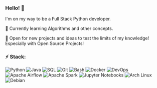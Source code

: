 ### Hello! 👋
I'm on my way to be a Full Stack Python developer.

🔭 Currently learning Algorithms and other concepts.

👯 Open for new projects and ideas to test the limits of my knowledge! Especially with Open Source Projects!

### ⚡ Stack:
![Python](https://img.shields.io/badge/Python-blue?logo=python&logoColor=white)
![Java](https://img.shields.io/badge/Java-orange?logo=java&logoColor=white)
![SQL](https://img.shields.io/badge/SQL-yellow?logo=sql&logoColor=white)
![Git](https://img.shields.io/badge/Git-orange?logo=git&logoColor=white)
![Bash](https://img.shields.io/badge/Bash-blue?logo=gnu-bash&logoColor=white)
![Docker](https://img.shields.io/badge/Docker-blue?logo=docker&logoColor=white)
![DevOps](https://img.shields.io/badge/DevOps-black?logo=dev.to)
![Apache Airflow](https://img.shields.io/badge/Apache%20Airflow-green?logo=apache-airflow&logoColor=white)
![Apache Spark](https://img.shields.io/badge/Apache%20Spark-yellow?logo=apache-spark&logoColor=white)
![Jupyter Notebooks](https://img.shields.io/badge/Jupyter-Notebooks-orange?logo=jupyter&logoColor=white)
![Arch Linux](https://img.shields.io/badge/Arch%20Linux-blue?logo=arch-linux&logoColor=white)
![Debian](https://img.shields.io/badge/Debian-red?logo=debian&logoColor=white)

<!--
**ahskur/ahskur** is a ✨ _special_ ✨ repository because its `README.md` (this file) appears on your GitHub profile.

Here are some ideas to get you started:

- 🔭 I’m currently working on ...
- 🌱 I’m currently learning ...
- 👯 I’m looking to collaborate on ...
- 🤔 I’m looking for help with ...
- 💬 Ask me about ...
- 📫 How to reach me: ...
- 😄 Pronouns: ...
- ⚡ Fun fact: ...
-->
